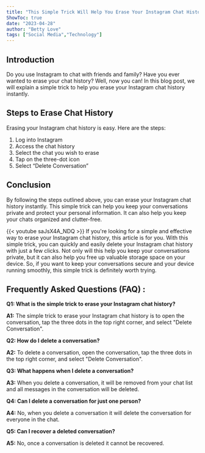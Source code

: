 ```yaml
---
title: "This Simple Trick Will Help You Erase Your Instagram Chat History Instantly!"
ShowToc: true 
date: "2023-04-28"
author: "Betty Love" 
tags: ["Social Media","Technology"]
---
```

## Introduction

Do you use Instagram to chat with friends and family? Have you ever wanted to erase your chat history? Well, now you can! In this blog post, we will explain a simple trick to help you erase your Instagram chat history instantly. 

## Steps to Erase Chat History

Erasing your Instagram chat history is easy. Here are the steps: 

1. Log into Instagram
2. Access the chat history 
3. Select the chat you wish to erase 
4. Tap on the three-dot icon 
5. Select “Delete Conversation”

## Conclusion

By following the steps outlined above, you can erase your Instagram chat history instantly. This simple trick can help you keep your conversations private and protect your personal information. It can also help you keep your chats organized and clutter-free.

{{< youtube saJsX4A_NDQ >}} 
If you're looking for a simple and effective way to erase your Instagram chat history, this article is for you. With this simple trick, you can quickly and easily delete your Instagram chat history with just a few clicks. Not only will this help you keep your conversations private, but it can also help you free up valuable storage space on your device. So, if you want to keep your conversations secure and your device running smoothly, this simple trick is definitely worth trying.

## Frequently Asked Questions (FAQ) :
**Q1: What is the simple trick to erase your Instagram chat history?**

**A1:** The simple trick to erase your Instagram chat history is to open the conversation, tap the three dots in the top right corner, and select "Delete Conversation".

**Q2: How do I delete a conversation?**

**A2:** To delete a conversation, open the conversation, tap the three dots in the top right corner, and select "Delete Conversation".

**Q3: What happens when I delete a conversation?**

**A3:** When you delete a conversation, it will be removed from your chat list and all messages in the conversation will be deleted.

**Q4: Can I delete a conversation for just one person?**

**A4:** No, when you delete a conversation it will delete the conversation for everyone in the chat.

**Q5: Can I recover a deleted conversation?**

**A5:** No, once a conversation is deleted it cannot be recovered.


